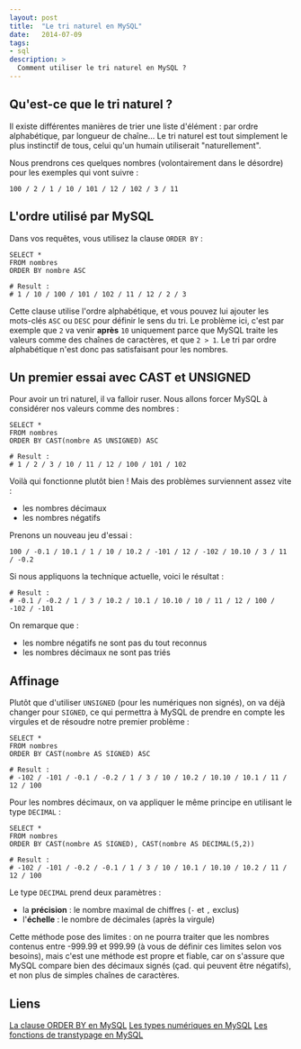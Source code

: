 ```yaml
---
layout: post
title:  "Le tri naturel en MySQL"
date:   2014-07-09
tags:
- sql
description: >
  Comment utiliser le tri naturel en MySQL ?
---
```


## Qu'est-ce que le tri naturel ?

Il existe différentes manières de trier une liste d'élément : par ordre alphabétique, par longueur de chaîne...
Le tri naturel est tout simplement le plus instinctif de tous, celui qu'un humain utiliserait "naturellement".

Nous prendrons ces quelques nombres (volontairement dans le désordre) pour les exemples qui vont suivre :

	100 / 2 / 1 / 10 / 101 / 12 / 102 / 3 / 11

## L'ordre utilisé par MySQL

Dans vos requêtes, vous utilisez la clause `ORDER BY` :

	SELECT *
	FROM nombres
	ORDER BY nombre ASC

	# Result :
	# 1 / 10 / 100 / 101 / 102 / 11 / 12 / 2 / 3

Cette clause utilise l'ordre alphabétique, et vous pouvez lui ajouter les mots-clés `ASC` ou `DESC` pour définir le sens du tri.
Le problème ici, c'est par exemple que `2` va venir **après** `10` uniquement parce que MySQL traite les valeurs comme des chaînes de caractères, et que `2 > 1`. Le tri par ordre alphabétique n'est donc pas satisfaisant pour les nombres.

## Un premier essai avec CAST et UNSIGNED

Pour avoir un tri naturel, il va falloir ruser. Nous allons forcer MySQL à considérer nos valeurs comme des nombres :

	SELECT *
	FROM nombres
	ORDER BY CAST(nombre AS UNSIGNED) ASC

	# Result :
	# 1 / 2 / 3 / 10 / 11 / 12 / 100 / 101 / 102

Voilà qui fonctionne plutôt bien ! Mais des problèmes surviennent assez vite :

- les nombres décimaux
- les nombres négatifs

Prenons un nouveau jeu d'essai :

	100 / -0.1 / 10.1 / 1 / 10 / 10.2 / -101 / 12 / -102 / 10.10 / 3 / 11 / -0.2

Si nous appliquons la technique actuelle, voici le résultat :

	# Result :
	# -0.1 / -0.2 / 1 / 3 / 10.2 / 10.1 / 10.10 / 10 / 11 / 12 / 100 / -102 / -101

On remarque que :

- les nombre négatifs ne sont pas du tout reconnus
- les nombres décimaux ne sont pas triés

## Affinage

Plutôt que d'utiliser `UNSIGNED` (pour les numériques non signés), on va déjà changer pour `SIGNED`, ce qui permettra à MySQL de prendre en compte les virgules et de résoudre notre premier problème :

	SELECT *
	FROM nombres
	ORDER BY CAST(nombre AS SIGNED) ASC

	# Result :
	# -102 / -101 / -0.1 / -0.2 / 1 / 3 / 10 / 10.2 / 10.10 / 10.1 / 11 / 12 / 100

Pour les nombres décimaux, on va appliquer le même principe en utilisant le type `DECIMAL` :

	SELECT *
	FROM nombres
	ORDER BY CAST(nombre AS SIGNED), CAST(nombre AS DECIMAL(5,2))

	# Result :
	# -102 / -101 / -0.2 / -0.1 / 1 / 3 / 10 / 10.1 / 10.10 / 10.2 / 11 / 12 / 100

Le type `DECIMAL` prend deux paramètres :

- la **précision** : le nombre maximal de chiffres (`-` et `,` exclus)
- l'**échelle** : le nombre de décimales (après la virgule)

Cette méthode pose des limites : on ne pourra traiter que les nombres contenus entre -999.99 et 999.99 (à vous de définir ces limites selon vos besoins), mais c'est une méthode est propre et fiable, car on s'assure que MySQL compare bien des décimaux signés (çad. qui peuvent être négatifs), et non plus de simples chaînes de caractères.

## Liens

[La clause ORDER BY en MySQL](http://dev.mysql.com/doc/refman/5.0/fr/sorting-rows.html)
[Les types numériques en MySQL](http://dev.mysql.com/doc/refman/5.0/fr/numeric-types.html)
[Les fonctions de transtypage en MySQL](http://dev.mysql.com/doc/refman/5.0/fr/cast-functions.html)